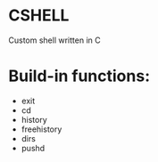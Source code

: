# CSHELL

Custom shell written in C

# Build-in functions:
 - exit
 - cd
 - history
 - freehistory
 - dirs
 - pushd	
